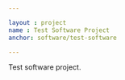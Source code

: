 ```yaml
---

layout : project
name : Test Software Project
anchor: software/test-software

---
```


Test software project.
